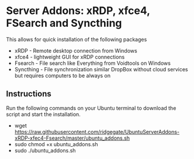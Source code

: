 # Server Addons: xRDP, xfce4, FSearch and Syncthing
This allows for quick installation of the following packages
* xRDP - Remote desktop connection from Windows
* xfce4 - lightweight GUI for xRDP connections
* Fsearch - File search like Everything from Voidtools on Windows
* Syncthing - File synchronization similar DropBox without cloud services but requires computers to be always on

## Instructions
Run the following commands on your Ubuntu terminal to download the script and start the installation. </br>
  * wget https://raw.githubusercontent.com/ridgegate/UbuntuServerAddons-xRDP-xfec4-Fsearch/master/ubuntu_addons.sh </br>
  * sudo chmod +x ubuntu_addons.sh </br>
  * sudo ./ubuntu_addons.sh </br>

